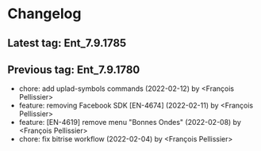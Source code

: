 # Changelog
## Latest tag: Ent_7.9.1785
## Previous tag: Ent_7.9.1780
* chore: add uplad-symbols commands (2022-02-12) by <François Pellissier>
* feature: removing Facebook SDK [EN-4674] (2022-02-11) by <François Pellissier>
* feature: [EN-4619] remove menu "Bonnes Ondes" (2022-02-08) by <François Pellissier>
* chore: fix bitrise workflow (2022-02-04) by <François Pellissier>
